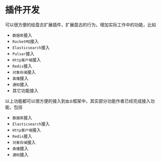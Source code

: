 # 插件开发

可以很方便的给盘古扩展插件，扩展盘古的行为，增加实际工作中的功能，比如

- `数据库`接入
- `RocketMQ`接入
- `Elasticsearch`接入
- `Pulsar`接入
- `Http客户端`接入
- `Redis`接入
- `对象存储`接入
- `直播`接入
- `通知`接入
- 其它功能接入

以上功能都可以很方便的接入到`盘古`框架中，其实部分功能作者已经完成接入功能，包括

- `数据库`接入
- `Elasticsearch`接入
- `Http客户端`接入
- `Redis`接入
- `对象存储`接入
- `直播`接入
- `通知`接入
